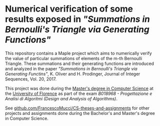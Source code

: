 # Numerical verification of some results exposed in *"Summations in Bernoulli's Triangle via Generating Functions"*

This repository contains a Maple project which aims to numerically verify the value of particular summations of elements of the m-th Bernoulli Triangle. These summations and their generating functions are introduced and analyzed in the paper *"Summations in Bernoulli's Triangle via Generating Functins"*, K. Oliver and H. Prodinger, Journal of Integer Sequences, Vol. 20, 2017.

This project was done during the [Master's degree in Computer Science](https://www.informaticamagistrale.unifi.it/) at the [University of Florence](https://www.unifi.it/) as part of the exam *B018968 - Progettazione e Analisi di Algoritmi (Design and Analysis of Algorithms)*.

See [github.com/FrancescoMucci/CS-theses-and-assignments](https://github.com/FrancescoMucci/CS-theses-and-assignments) for other projects and assignments done during the Bachelor's and Master's degree in Computer Science.
